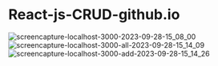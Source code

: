 # React-js-CRUD-github.io
![screencapture-localhost-3000-2023-09-28-15_08_00](https://github.com/durgesh2051/React-js-CRUD-github.io/assets/133377196/4e20173c-19cf-4d3e-8943-e23b8e7ed5c6)
![screencapture-localhost-3000-all-2023-09-28-15_14_09](https://github.com/durgesh2051/React-js-CRUD-github.io/assets/133377196/edb26698-483b-43ae-a896-760306aa97fc)
![screencapture-localhost-3000-add-2023-09-28-15_14_26](https://github.com/durgesh2051/React-js-CRUD-github.io/assets/133377196/719ce6f4-2e17-4e30-9672-5e66a216bd7c)
